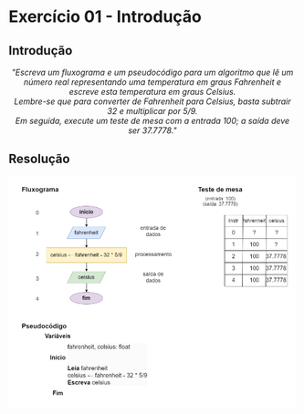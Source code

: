 # Exercício 01 - Introdução
  
## Introdução 
<div align="center">

_"Escreva um fluxograma e um pseudocódigo para um algoritmo que lê um número real representando uma temperatura em graus Fahrenheit e escreve esta temperatura em graus Celsius. <br>Lembre-se que para converter de Fahrenheit para Celsius, basta subtrair 32 e multiplicar por 5/9. <br> Em seguida, execute um teste de mesa com a entrada 100; a saída deve ser 37.7778."_

</div>

## Resolução

<div align="center">

![](../../imagens/ex-01.png)

</div>